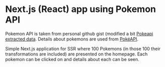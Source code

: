 # Next.js (React) app using Pokemon API

Pokemon API is taken from personal github gist (modified a bit [Pokeapi extracted data](https://gist.github.com/saninmersion/f2999d482ba4c64f97b5156cd3681e7c). Details about pokemons are used from [PokéAPI](https://pokeapi.co/).

Simple Next.js application for SSR where 100 Pokemons (in those 100 their transformations are included) are presented on the homepage. Each pokemon can be clicked on and details about each can be seen.
